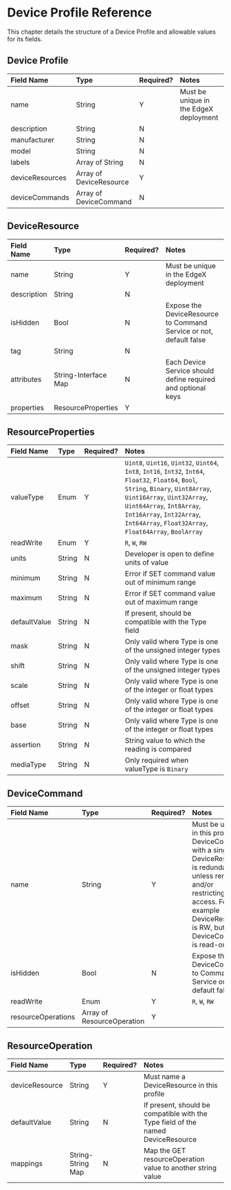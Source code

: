 # Device Profile Reference

This chapter details the structure of a Device Profile and allowable values for
its fields.

Device Profile
--------------

Field Name | Type | Required? | Notes
:--- | :--- | :--- | :---
name | String | Y | Must be unique in the EdgeX deployment
description | String | N |
manufacturer | String | N |
model | String | N |
labels | Array of String | N |
deviceResources | Array of DeviceResource | Y |
deviceCommands  | Array of DeviceCommand | N |

DeviceResource
--------------

Field Name | Type | Required? | Notes
:--- | :--- | :--- | :---
name | String | Y | Must be unique in the EdgeX deployment
description | String | N |
isHidden | Bool | N | Expose the DeviceResource to Command Service or not, default false
tag | String | N |
attributes | String-Interface Map | N | Each Device Service should define required and optional keys
properties | ResourceProperties | Y |

ResourceProperties
---------------

Field Name | Type | Required? | Notes
:--- | :--- | :--- | :---
valueType | Enum | Y | `Uint8`, `Uint16`, `Uint32`, `Uint64`, `Int8`, `Int16`, `Int32`, `Int64`, `Float32`, `Float64`, `Bool`, `String`, `Binary`, `Uint8Array`, `Uint16Array`, `Uint32Array`, `Uint64Array`, `Int8Array`, `Int16Array`, `Int32Array`, `Int64Array`, `Float32Array`, `Float64Array`, `BoolArray`
readWrite | Enum | Y | `R`, `W`, `RW` 
units | String | N | Developer is open to define units of value
minimum | String | N | Error if SET command value out of minimum range
maximum | String | N | Error if SET command value out of maximum range
defaultValue | String | N | If present, should be compatible with the Type field
mask | String | N | Only valid where Type is one of the unsigned integer types
shift | String | N | Only valid where Type is one of the unsigned integer types
scale | String | N | Only valid where Type is one of the integer or float types
offset | String | N | Only valid where Type is one of the integer or float types
base | String | N | Only valid where Type is one of the integer or float types
assertion | String | N | String value to which the reading is compared
mediaType | String | N | Only required when valueType is `Binary`

DeviceCommand
-------------

Field Name | Type | Required? | Notes
:--- | :--- | :--- | :---
name | String | Y | Must be unique in this profile. A DeviceCommand with a single DeviceResource is redundant unless renaming and/or restricting R/W access. For example DeviceResource is RW, but DeviceCommand is read-only.
isHidden | Bool | N | Expose the DeviceCommand to Command Service or not, default false
readWrite | Enum | Y | `R`, `W`, `RW`
resourceOperations | Array of ResourceOperation | Y |

ResourceOperation
-----------------

Field Name | Type | Required? | Notes
:--- | :--- | :--- | :---
deviceResource | String | Y | Must name a DeviceResource in this profile
defaultValue | String | N | If present, should be compatible with the Type field of the named DeviceResource
mappings | String-String Map | N | Map the GET resourceOperation value to another string value
